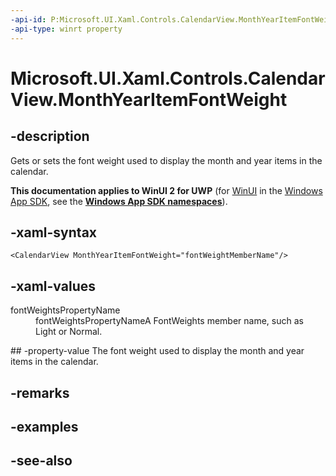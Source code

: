 ```yaml
---
-api-id: P:Microsoft.UI.Xaml.Controls.CalendarView.MonthYearItemFontWeight
-api-type: winrt property
---
```


<!-- Property syntax
public Windows.UI.Text.FontWeight MonthYearItemFontWeight { get;  set; }
-->

# Microsoft.UI.Xaml.Controls.CalendarView.MonthYearItemFontWeight

## -description
Gets or sets the font weight used to display the month and year items in the calendar.

**This documentation applies to WinUI 2 for UWP** (for [WinUI](/windows/apps/winui/winui3/) in the [Windows App SDK](/windows/apps/windows-app-sdk/), see the **[Windows App SDK namespaces](/windows/windows-app-sdk/api/winrt/)**).

## -xaml-syntax
```xaml
<CalendarView MonthYearItemFontWeight="fontWeightMemberName"/>
```


## -xaml-values
<dl><dt>fontWeightsPropertyName</dt><dd>fontWeightsPropertyNameA FontWeights member name, such as Light or Normal.</dd>
</dl>
## -property-value
The font weight used to display the month and year items in the calendar.

## -remarks

## -examples

## -see-also
